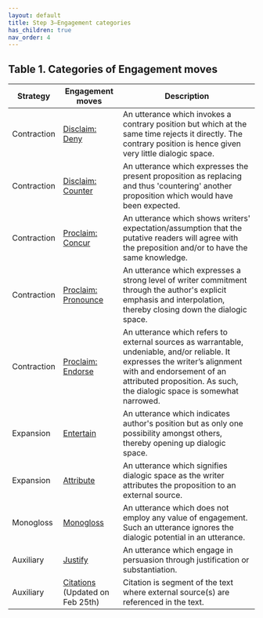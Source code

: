 ```yaml
---
layout: default
title: Step 3–Engagement categories
has_children: true
nav_order: 4
---
```



## Table 1. Categories of Engagement moves

| Strategy    | Engagement moves                               | Description                                                                                                                                                                                                                          |
| ----------- | ---------------------------------------------- | ------------------------------------------------------------------------------------------------------------------------------------------------------------------------------------------------------------------------------------ |
| Contraction | [Disclaim: Deny](DENY.md)                      | An utterance which invokes a contrary position but which at the same time rejects it directly. The contrary position is hence given very little dialogic space.                                                                      |
| Contraction | [Disclaim: Counter](COUNTER.md)                | An utterance which expresses the present proposition as replacing and thus 'countering' another proposition which would have been expected.                                                                                          |
| Contraction | [Proclaim: Concur](CONCUR.md)                  | An utterance which shows writers' expectation/assumption that the putative readers will agree with the preposition and/or to have the same knowledge.                                                                                |
| Contraction | [Proclaim: Pronounce](PRONOUNCE.md)            | An utterance which expresses a strong level of writer commitment through the author's explicit emphasis and interpolation, thereby closing down the dialogic space.                                                                  |
| Contraction | [Proclaim: Endorse](ENDORSE.md)                | An utterance which refers to external sources as warrantable, undeniable,  and/or reliable. It expresses the writer’s alignment with and endorsement of an attributed proposition. As such, the dialogic space is somewhat narrowed. |
| Expansion   | [Entertain](ENTERTAIN.md)                      | An utterance which indicates author's position but as only one possibility amongst others, thereby opening up dialogic space.                                                                                                        |
| Expansion   | [Attribute](ATTRIBUTE.md)                      | An utterance which signifies dialogic space as the writer attributes the proposition to an external source.                                                                                                                          |
| Monogloss   | [Monogloss](MONOGLOSS.md)                      | An utterance which does not employ any value of engagement. Such an utterance ignores the dialogic potential in an utterance.                                                                                                        |
| Auxiliary   | [Justify](JUSTIFY.md)                          | An utterance which engage in persuasion through justification or substantiation.                                                                                                                                                     |
| Auxiliary   | [Citations](CITATION.md) (Updated on Feb 25th) | Citation is segment of the text where external source(s) are referenced in the text.                                                                                                                                                 |


